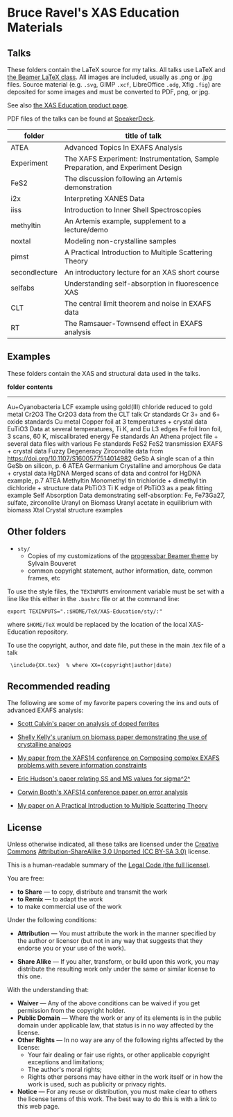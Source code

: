 Bruce Ravel's XAS Education Materials
=====================================

Talks
-----

These folders contain the LaTeX source for my talks. All talks use LaTeX
and [the Beamer LaTeX
class](https://bitbucket.org/rivanvx/beamer/wiki/Home). All images are
included, usually as .png or .jpg files. Source material (e.g. `.svg`,
GIMP `.xcf`, LibreOffice `.odg`, Xfig `.fig`) are deposited for some
images and must be converted to PDF, png, or jpg.

See also [the XAS Education product
page](http://bruceravel.github.io/XAS-Education/).

PDF files of the talks can be found at
[SpeakerDeck](https://speakerdeck.com/bruceravel).

| **folder**    |  **title of talk**                                                                |
| ------------- | --------------------------------------------------------------------------------- |
| ATEA          |  Advanced Topics In EXAFS Analysis                                                |
| Experiment    |  The XAFS Experiment: Instrumentation, Sample Preparation, and Experiment Design  |
| FeS2          |  The discussion following an Artemis demonstration                                |
| i2x           |  Interpreting XANES Data                                                          |
| iiss          |  Introduction to Inner Shell Spectroscopies                                       |
| methyltin     |  An Artemis example, supplement to a lecture/demo                                 |
| noxtal        |  Modeling non-crystalline samples                                                 |
| pimst         |  A Practical Introduction to Multiple Scattering Theory                           |
| secondlecture |  An introductory lecture for an XAS short course                                  |
| selfabs       |  Understanding self-absorption in fluorescence XAS                                |
| CLT           |  The central limit theorem and noise in EXAFS data                                |
| RT            |  The Ramsauer-Townsend effect in EXAFS analysis                                   |

Examples
--------

These folders contain the XAS and structural data used in the talks.

  **folder**          **contents**
  ------------------- ------------------------------------------------------------------------
  Au+Cyanobacteria    LCF example using gold(III) chloride reduced to gold metal
  Cr2O3               The Cr2O3 data from the CLT talk
  Cr standards        Cr 3+ and 6+ oxide standards
  Cu metal            Copper foil at 3 temperatures + crystal data
  EuTiO3              Data at several temperatures, Ti K, and Eu L3 edges
  Fe foil             Iron foil, 3 scans, 60 K, miscalibrated energy
  Fe standards        An Athena project file + several data files with various Fe standards
  FeS2                FeS2 transmission EXAFS + crystal data
  Fuzzy Degeneracy    Zirconolite data from <https://doi.org/10.1107/S1600577514014982>
  GeSb                A single scan of a thin GeSb on silicon, p. 6 ATEA
  Germanium           Crystalline and amorphous Ge data + crystal data
  HgDNA               Merged scans of data and control for HgDNA example, p.7 ATEA
  Methyltin           Monomethyl tin trichloride + dimethyl tin dichloride + structure data
  PbTiO3              Ti K edge of PbTiO3 as a peak fitting example
  Self Absorption     Data demonstrating self-absorption: Fe, Fe73Ga27, sulfate, zirconolite
  Uranyl on Biomass   Uranyl acetate in equilibrium with biomass
  Xtal                Crystal structure examples

Other folders
-------------

-   `sty/`
    -   Copies of my customizations of the [progressbar Beamer
        theme](http://recherche.noiraudes.net/fr/LaTeX.php) by Sylvain
        Bouveret
    -   common copyright statement, author information, date, common
        frames, etc

To use the style files, the `TEXINPUTS` environment variable must be set
with a line like this either in the `.bashrc` file or at the command
line:

``` {.example}
export TEXINPUTS=".:$HOME/TeX/XAS-Education/sty/:"
```

where `$HOME/TeX` would be replaced by the location of the local
XAS-Education repository.

To use the copyright, author, and date file, put these in the main .tex
file of a talk

``` {.example}
 \include{XX.tex}  % where XX=(copyright|author|date)
```

Recommended reading
-------------------

The following are some of my favorite papers covering the ins and outs
of advanced EXAFS analysis:

-   [Scott Calvin's paper on analysis of doped
    ferrites](https://doi.org/10.1103/PhysRevB.66.224405)

-   [Shelly Kelly's uranium on biomass paper demonstrating the use of
    crystalline analogs](https://doi.org/10.1016/S0016-7037(02)00947-X)

-   [My paper from the XAFS14 conference on Composing complex EXAFS
    problems with severe information
    constraints](https://doi.org/10.1088/1742-6596/190/1/012026)

-   [Eric Hudson's paper relating SS and MS values for
    sigma^2^](https://doi.org/10.1103/PhysRevB.54.156)

-   [Corwin Booth's XAFS14 conference paper on error
    analysis](https://doi.org/10.1088/1742-6596/190/1/012028)

-   [My paper on A Practical Introduction to Multiple Scattering
    Theory](https://doi.org/10.1016/j.jallcom.2005.04.021)

License
-------

Unless otherwise indicated, all these talks are licensed under the
[Creative Commons](http://creativecommons.org/) [Attribution-ShareAlike
3.0 Unported (CC BY-SA
3.0)](http://creativecommons.org/licenses/by-sa/3.0/) license.

This is a human-readable summary of the [Legal Code (the full
license)](http://creativecommons.org/licenses/by-sa/3.0/legalcode).

You are free:

-   **to Share** — to copy, distribute and transmit the work
-   **to Remix** — to adapt the work
-   to make commercial use of the work

Under the following conditions:

-   **Attribution** — You must attribute the work in the manner
    specified by the author or licensor (but not in any way that
    suggests that they endorse you or your use of the work).

-   **Share Alike** — If you alter, transform, or build upon this work,
    you may distribute the resulting work only under the same or similar
    license to this one.

With the understanding that:

-   **Waiver** — Any of the above conditions can be waived if you get
    permission from the copyright holder.
-   **Public Domain** — Where the work or any of its elements is in the
    public domain under applicable law, that status is in no way
    affected by the license.
-   **Other Rights** — In no way are any of the following rights
    affected by the license:
    -   Your fair dealing or fair use rights, or other applicable
        copyright exceptions and limitations;
    -   The author's moral rights;
    -   Rights other persons may have either in the work itself or in
        how the work is used, such as publicity or privacy rights.
-   **Notice** — For any reuse or distribution, you must make clear to
    others the license terms of this work. The best way to do this is
    with a link to this web page.

